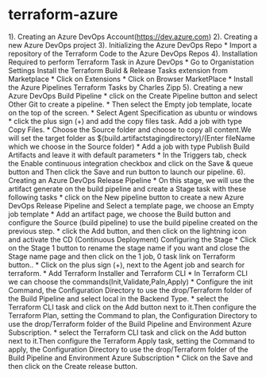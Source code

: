 # terraform-azure
1). Creating an Azure DevOps Account(https://dev.azure.com)
2). Creating a new Azure DevOps project
3).  Initializing the Azure DevOps Repo
     * Import a repository of the Terraform Code to the Azure DevOps Repos
4). Installation Required to perform Terraform Task in Azure DevOps
    * Go to Organistation Settings Install the Terraform Build & Release Tasks extension from Marketplace
    * Click on Extensions
    * Click on Browser MarketPlace
    * Install the Azure Pipelines Terraform Tasks by Charles Zipp
5). Creating a new Azure DevOps Build Pipeline
    * click on the Create Pipeline button and select Other Git to create a pipeline.
    * Then select the Empty job template, locate on the top of the screen.
    * Select Agent Specification as ubuntu or windows
    * click the plus sign (+) and add the copy files task. Add a job with type Copy Files.
    * Choose the Source folder and choose to copy all content.We will set the target folder as $(build.artifactstagingdirectory)/(Enter fileName which we choose in the Source folder)
    * Add a job with type Publish Build Artifacts and leave it with default parameters
    * In the Triggers tab, check the Enable continuous integration checkbox and click on the Save & queue button and Then click the Save and run button to launch our pipeline.
6). Creating an Azure DevOps Release Pipeline
    * On this stage, we will use the artifact generate on the build pipeline and create a Stage task with these following tasks
    * click on the New pipeline button to create a new Azure DevOps Release Pipeline and Select a template page, we choose an Empty job template
    * Add an artifact page, we choose the Build button and configure the Source (build pipeline) to use the build pipeline created on the previous step.
    * click the Add button, and then click on the lightning icon and activate the CD (Continuous Deployment)
    Configuring the Stage
    * Click on the Stage 1 button to rename the stage name if you want and close the Stage name page and then click on the 1 job, 0 task link on Terraform button..
    * Click on the plus sign (+), next to the Agent job and search for terraform.
    * Add Terraform Installer and Terraform CLI
    * In Terraform CLI we can choose the commands(Init,Validate,Paln,Apply)
    * Configure the init Command, the Configuration Directory to use the drop/Terraform folder of the Build Pipeline and select local in the Backend Type.
    * select the Terraform CLI task and click on the Add button next to it.Then configure the Terraform Plan, setting the Command to plan, the Configuration Directory to use the drop/Terraform folder of the Build Pipeline and Environment Azure Subscription.
    * select the Terraform CLI task and click on the Add button next to it.Then configure the Terraform Apply task, setting the Command to apply, the Configuration Directory to use the drop/Terraform folder of the Build Pipeline and Environment Azure Subscription
    * Click on the Save and then click on the Create release button.
    
